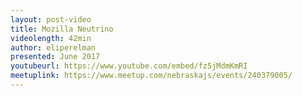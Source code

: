 ```yaml
---
layout: post-video
title: Mozilla Neutrino
videolength: 42min
author: eliperelman
presented: June 2017
youtubeurl: https://www.youtube.com/embed/fz5jMdmKmRI
meetuplink: https://www.meetup.com/nebraskajs/events/240379005/
---
```

